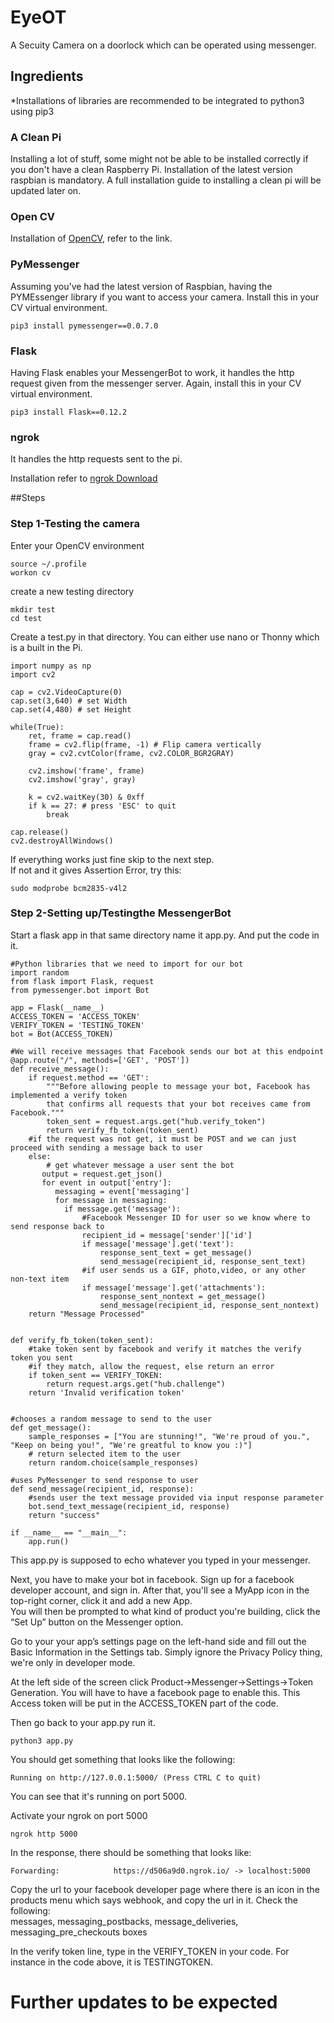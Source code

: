 # EyeOT

A Secuity Camera on a doorlock which can be operated using messenger.


## Ingredients
*Installations of libraries are recommended to be integrated to python3 using pip3
### A Clean Pi
Installing a lot of stuff, some might not be able to be installed correctly if you don't have a clean Raspberry Pi. Installation of the latest version raspbian is mandatory. A full installation guide to installing a clean pi will be updated later on.

### Open CV
Installation of [OpenCV](https://www.pyimagesearch.com/2017/09/04/raspbian-stretch-install-opencv-3-python-on-your-raspberry-pi/), refer to the link.

### PyMessenger
Assuming you've had the latest version of Raspbian, having the PYMEssenger library if you want to access your camera. 
Install this in your CV virtual environment.
```
pip3 install pymessenger==0.0.7.0
```
### Flask
Having Flask enables your MessengerBot to work, it handles the http request given from the messenger server. Again, install this in your CV virtual environment.
```
pip3 install Flask==0.12.2
```
### ngrok
It handles the http requests sent to the pi.

Installation refer to [ngrok Download](https://gist.github.com/jwebcat/ecaac7bc7ee26e01cd4a)

##Steps
### Step 1-Testing the camera
Enter your OpenCV environment
```
source ~/.profile
workon cv
```
create a new testing directory
```
mkdir test
cd test
```
Create a test.py in that directory. You can either use nano or Thonny which is a built in the Pi.
```
import numpy as np
import cv2

cap = cv2.VideoCapture(0)
cap.set(3,640) # set Width
cap.set(4,480) # set Height
 
while(True):
    ret, frame = cap.read()
    frame = cv2.flip(frame, -1) # Flip camera vertically
    gray = cv2.cvtColor(frame, cv2.COLOR_BGR2GRAY)
    
    cv2.imshow('frame', frame)
    cv2.imshow('gray', gray)
    
    k = cv2.waitKey(30) & 0xff
    if k == 27: # press 'ESC' to quit
        break

cap.release()
cv2.destroyAllWindows()
```
If everything works just fine skip to the next step. </br>If not and it gives Assertion Error, try this:
```
sudo modprobe bcm2835-v4l2
```
### Step 2-Setting up/Testingthe MessengerBot
Start a flask app in that same directory name it app.py. And put the code in it.</br>
```
#Python libraries that we need to import for our bot
import random
from flask import Flask, request
from pymessenger.bot import Bot
 
app = Flask(__name__)
ACCESS_TOKEN = 'ACCESS_TOKEN'
VERIFY_TOKEN = 'TESTING_TOKEN'
bot = Bot(ACCESS_TOKEN)
 
#We will receive messages that Facebook sends our bot at this endpoint 
@app.route("/", methods=['GET', 'POST'])
def receive_message():
    if request.method == 'GET':
        """Before allowing people to message your bot, Facebook has implemented a verify token
        that confirms all requests that your bot receives came from Facebook.""" 
        token_sent = request.args.get("hub.verify_token")
        return verify_fb_token(token_sent)
    #if the request was not get, it must be POST and we can just proceed with sending a message back to user
    else:
        # get whatever message a user sent the bot
       output = request.get_json()
       for event in output['entry']:
          messaging = event['messaging']
          for message in messaging:
            if message.get('message'):
                #Facebook Messenger ID for user so we know where to send response back to
                recipient_id = message['sender']['id']
                if message['message'].get('text'):
                    response_sent_text = get_message()
                    send_message(recipient_id, response_sent_text)
                #if user sends us a GIF, photo,video, or any other non-text item
                if message['message'].get('attachments'):
                    response_sent_nontext = get_message()
                    send_message(recipient_id, response_sent_nontext)
    return "Message Processed"
 
 
def verify_fb_token(token_sent):
    #take token sent by facebook and verify it matches the verify token you sent
    #if they match, allow the request, else return an error 
    if token_sent == VERIFY_TOKEN:
        return request.args.get("hub.challenge")
    return 'Invalid verification token'
 
 
#chooses a random message to send to the user
def get_message():
    sample_responses = ["You are stunning!", "We're proud of you.", "Keep on being you!", "We're greatful to know you :)"]
    # return selected item to the user
    return random.choice(sample_responses)
 
#uses PyMessenger to send response to user
def send_message(recipient_id, response):
    #sends user the text message provided via input response parameter
    bot.send_text_message(recipient_id, response)
    return "success"
 
if __name__ == "__main__":
    app.run()

```
This app.py is supposed to echo whatever you typed in your messenger.</br>

Next, you have to make your bot in facebook.
Sign up for a facebook developer account, and sign in. After that, you'll see a MyApp icon in the top-right corner, click it and add a new App.</br>
You will then be prompted to what kind of product you're building, click the “Set Up” button on the Messenger option.</br>

Go to your your app’s settings page on the left-hand side and fill out the Basic Information in the Settings tab. Simply ignore the Privacy Policy thing, we're only in developer mode.</br>

At the left side of the screen click Product->Messenger->Settings->Token Generation. You will have to have a facebook page to enable this. This Access token will be put in the ACCESS_TOKEN part of the code.</br>

Then go back to your app.py run it.
```
python3 app.py
```
You should get something that looks like the following:


```
Running on http://127.0.0.1:5000/ (Press CTRL C to quit)
```
You can see that it's running on port 5000.</br>

Activate your ngrok on port 5000
```
ngrok http 5000
```
In the response, there should be something that looks like:
```
Forwarding:            https://d506a9d0.ngrok.io/ -> localhost:5000
```
Copy the url to your facebook developer page where there is an icon in the products menu which says webhook, and copy the url in it.
Check the following:</br>
messages, messaging_postbacks, message_deliveries, messaging_pre_checkouts boxes</br>

In the verify token line, type in the VERIFY_TOKEN in your code. For instance in the code above, it is TESTINGTOKEN.






# Further updates to be expected




